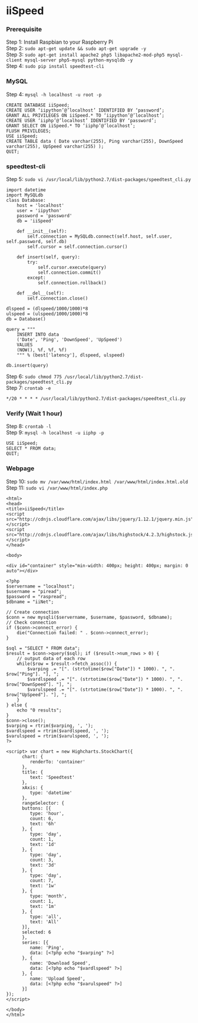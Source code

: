 # iiSpeed

### Prerequisite
Step 1: Install Raspbian to your Raspberry Pi  
Step 2: `sudo apt-get update && sudo apt-get upgrade -y`  
Step 3: `sudo apt-get install apache2 php5 libapache2-mod-php5 mysql-client mysql-server php5-mysql python-mysqldb -y`  
Step 4: `sudo pip install speedtest-cli`  

### MySQL
Step 4: `mysql -h localhost -u root -p` 

    CREATE DATABASE iiSpeed;  
    CREATE USER ‘iipython’@’localhost’ IDENTIFIED BY ‘password’;  
    GRANT ALL PRIVILEGES ON iiSpeed.* TO ‘iipython’@’localhost’;  
    CREATE USER ‘iiphp’@’localhost’ IDENTIFIED BY ‘password’;  
    GRANT SELECT ON iiSpeed.* TO ‘iiphp’@’localhost’;  
    FLUSH PRIVILEGES;  
    USE iiSpeed;  
    CREATE TABLE data ( Date varchar(255), Ping varchar(255), DownSpeed varchar(255), UpSpeed varchar(255) );  
    QUIT;  

### speedtest-cli
Step 5: `sudo vi /usr/local/lib/python2.7/dist-packages/speedtest_cli.py`  

    import datetime
    import MySQLdb
    class Database:
        host = 'localhost'
        user = 'iipython'
        password = 'password'
        db = 'iiSpeed'
    
        def __init__(self):
            self.connection = MySQLdb.connect(self.host, self.user, self.password, self.db)
            self.cursor = self.connection.cursor()
    
        def insert(self, query):
            try:
                self.cursor.execute(query)
                self.connection.commit()
            except:
                self.connection.rollback()
    
        def __del__(self):
            self.connection.close()

    dlspeed = (dlspeed/1000/1000)*8
    ulspeed = (ulspeed/1000/1000)*8
    db = Database()

    query = """
        INSERT INTO data
        ('Date', 'Ping', 'DownSpeed', 'UpSpeed')
        VALUES
        (NOW(), %f, %f, %f)
        """ % (best['latency'], dlspeed, ulspeed)

    db.insert(query)

Step 6: `sudo chmod 775 /usr/local/lib/python2.7/dist-packages/speedtest_cli.py`  
Step 7: `crontab -e`  

    */20 * * * * /usr/local/lib/python2.7/dist-packages/speedtest_cli.py

### Verify (Wait 1 hour)
Step 8: `crontab -l`  
Step 9: `mysql -h localhost -u iiphp -p`  

    USE iiSpeed;  
    SELECT * FROM data;  
    QUIT;  

### Webpage
Step 10: `sudo mv /var/www/html/index.html /var/www/html/index.html.old`  
Step 11: `sudo vi /var/www/html/index.php`  

    <html>
    <head>
    <title>iiSpeed</title>
    <script src="http://cdnjs.cloudflare.com/ajax/libs/jquery/1.12.1/jquery.min.js"></script>
    <script src="http://cdnjs.cloudflare.com/ajax/libs/highstock/4.2.3/highstock.js"></script>
    </head>

    <body>

    <div id="container" style="min-width: 400px; height: 400px; margin: 0 auto"></div>

    <?php
    $servername = "localhost";
    $username = "piread";
    $password = "raspread";
    $dbname = "iiNet";

    // Create connection
    $conn = new mysqli($servername, $username, $password, $dbname);
    // Check connection
    if ($conn->connect_error) {
	    die("Connection failed: " . $conn->connect_error);
    }

    $sql = "SELECT * FROM data";
    $result = $conn->query($sql); if ($result->num_rows > 0) {
	    // output data of each row
	    while($row = $result->fetch_assoc()) {
		    $varping .= "[". (strtotime($row["Date"]) * 1000). ", ". $row["Ping"]. "], ";
		    $vardlspeed .= "[". (strtotime($row["Date"]) * 1000). ", ". $row["DownSpeed"]. "], ";
		    $varulspeed .= "[". (strtotime($row["Date"]) * 1000). ", ". $row["UpSpeed"]. "], ";
	    }
    } else {
	    echo "0 results";
    }
    $conn->close();
    $varping = rtrim($varping, ', ');
    $vardlspeed = rtrim($vardlspeed, ', ');
    $varulspeed = rtrim($varulspeed, ', ');
    ?>

    <script> var chart = new Highcharts.StockChart({
          chart: {
             renderTo: 'container'
          },
          title: {
             text: 'Speedtest'
          },
          xAxis: {
             type: 'datetime'
          },
          rangeSelector: {
          buttons: [{
             type: 'hour',
             count: 6,
             text: '6h'
          }, {
             type: 'day',
             count: 1,
             text: '1d'
          }, {
             type: 'day',
             count: 3,
             text: '3d'
          }, {
             type: 'day',
             count: 7,
             text: '1w'
          }, {
             type: 'month',
             count: 1,
             text: '1m'
          }, {
             type: 'all',
             text: 'All'
          }],
          selected: 6
          },
          series: [{
             name: 'Ping',
             data: [<?php echo "$varping" ?>]
          }, {
             name: 'Download Speed',
             data: [<?php echo "$vardlspeed" ?>]
          }, {
             name: 'Upload Speed',
             data: [<?php echo "$varulspeed" ?>]
          }]
    });
    </script>

    </body>
    </html>
